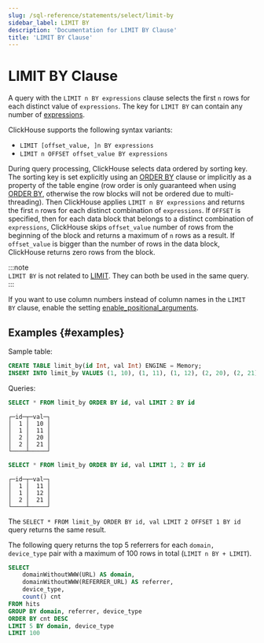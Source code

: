 ```yaml
---
slug: /sql-reference/statements/select/limit-by
sidebar_label: LIMIT BY
description: 'Documentation for LIMIT BY Clause'
title: 'LIMIT BY Clause'
---
```


# LIMIT BY Clause

A query with the `LIMIT n BY expressions` clause selects the first `n` rows for each distinct value of `expressions`. The key for `LIMIT BY` can contain any number of [expressions](/sql-reference/syntax#expressions).

ClickHouse supports the following syntax variants:

- `LIMIT [offset_value, ]n BY expressions`
- `LIMIT n OFFSET offset_value BY expressions`

During query processing, ClickHouse selects data ordered by sorting key. The sorting key is set explicitly using an [ORDER BY](/sql-reference/statements/select/order-by) clause or implicitly as a property of the table engine (row order is only guaranteed when using [ORDER BY](/sql-reference/statements/select/order-by), otherwise the row blocks will not be ordered due to multi-threading). Then ClickHouse applies `LIMIT n BY expressions` and returns the first `n` rows for each distinct combination of `expressions`. If `OFFSET` is specified, then for each data block that belongs to a distinct combination of `expressions`, ClickHouse skips `offset_value` number of rows from the beginning of the block and returns a maximum of `n` rows as a result. If `offset_value` is bigger than the number of rows in the data block, ClickHouse returns zero rows from the block.

:::note    
`LIMIT BY` is not related to [LIMIT](../../../sql-reference/statements/select/limit.md). They can both be used in the same query.
:::

If you want to use column numbers instead of column names in the `LIMIT BY` clause, enable the setting [enable_positional_arguments](/operations/settings/settings#enable_positional_arguments).	
	

## Examples {#examples}

Sample table:

``` sql
CREATE TABLE limit_by(id Int, val Int) ENGINE = Memory;
INSERT INTO limit_by VALUES (1, 10), (1, 11), (1, 12), (2, 20), (2, 21);
```

Queries:

``` sql
SELECT * FROM limit_by ORDER BY id, val LIMIT 2 BY id
```

``` text
┌─id─┬─val─┐
│  1 │  10 │
│  1 │  11 │
│  2 │  20 │
│  2 │  21 │
└────┴─────┘
```

``` sql
SELECT * FROM limit_by ORDER BY id, val LIMIT 1, 2 BY id
```

``` text
┌─id─┬─val─┐
│  1 │  11 │
│  1 │  12 │
│  2 │  21 │
└────┴─────┘
```

The `SELECT * FROM limit_by ORDER BY id, val LIMIT 2 OFFSET 1 BY id` query returns the same result.

The following query returns the top 5 referrers for each `domain, device_type` pair with a maximum of 100 rows in total (`LIMIT n BY + LIMIT`).

``` sql
SELECT
    domainWithoutWWW(URL) AS domain,
    domainWithoutWWW(REFERRER_URL) AS referrer,
    device_type,
    count() cnt
FROM hits
GROUP BY domain, referrer, device_type
ORDER BY cnt DESC
LIMIT 5 BY domain, device_type
LIMIT 100
```
